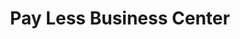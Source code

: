 ---
title: "Pay Less Business Center"
url: /gbarnga/pay-less-business-center/
shop: Lebensmittel
---